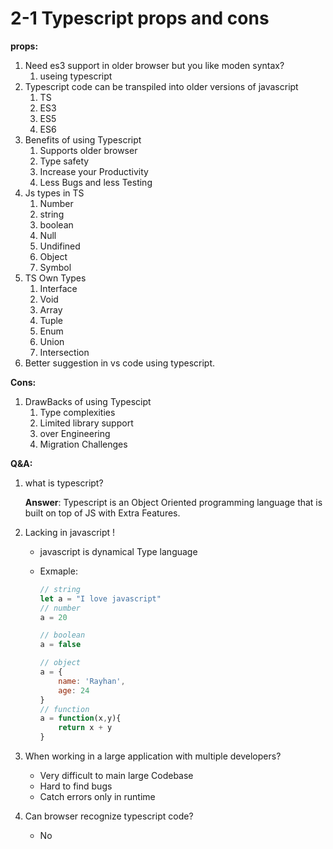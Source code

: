 # 2-1 Typescript props and cons

**props:**

1. Need  es3 support in older browser but you like moden syntax?
    1. useing typescript
2. Typescript code can be transpiled into older versions of javascript
    1. TS
    2. ES3
    3. ES5
    4. ES6
3. Benefits of using Typescript
    1. Supports older browser
    2. Type safety
    3. Increase your Productivity
    4. Less Bugs and less Testing
4. Js types in TS
    1. Number 
    2. string
    3. boolean
    4. Null
    5. Undifined
    6. Object
    7. Symbol
5. TS Own Types
    1. Interface
    2. Void
    3. Array
    4. Tuple
    5. Enum
    6. Union
    7. Intersection
6. Better suggestion in vs code using typescript.

**Cons:**

1. DrawBacks of using Typescipt
    1. Type complexities
    2. Limited library support
    3. over Engineering
    4. Migration Challenges

**Q&A:**

1. what is typescript?
    
    **Answer**: Typescript is an Object Oriented programming language that is built on top of JS with Extra Features.
    
2. Lacking in javascript !
    - javascript is dynamical Type language
    - Exmaple:
        
        ```jsx
        // string
        let a = "I love javascript"
        // number
        a = 20
        
        // boolean
        a = false
        
        // object
        a = {
        	name: 'Rayhan',
        	age: 24
        }
        // function
        a = function(x,y){
        	return x + y
        }
        ```
        
3. When working in a large application with multiple developers?
    - Very difficult to main large Codebase
    - Hard to find bugs
    - Catch errors only in runtime
4. Can browser recognize typescript code?
    - No